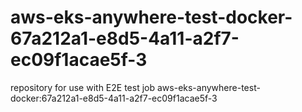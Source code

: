 # aws-eks-anywhere-test-docker-67a212a1-e8d5-4a11-a2f7-ec09f1acae5f-3
repository for use with E2E test job aws-eks-anywhere-test-docker:67a212a1-e8d5-4a11-a2f7-ec09f1acae5f-3
